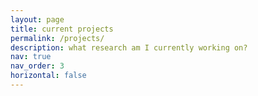 ```yaml
---
layout: page
title: current projects
permalink: /projects/
description: what research am I currently working on?  
nav: true
nav_order: 3
horizontal: false
---
```


